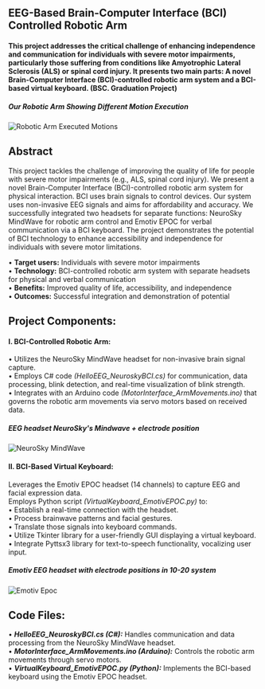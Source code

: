 ## EEG-Based Brain-Computer Interface (BCI) Controlled Robotic Arm

#### This project addresses the critical challenge of enhancing independence and communication for individuals with severe motor impairments, particularly those suffering from conditions like Amyotrophic Lateral Sclerosis (ALS) or spinal cord injury. It presents two main parts: A novel Brain-Computer Interface (BCI)-controlled robotic arm system and a BCI-based virtual keyboard. (BSC. Graduation Project)

##### Our Robotic Arm Showing Different Motion Execution
![Robotic Arm Executed Motions](https://imgur.com/enYOTtZ.png)
## Abstract

This project tackles the challenge of improving the quality of life for people with severe motor impairments (e.g., ALS, spinal cord injury). We present a novel Brain-Computer Interface (BCI)-controlled robotic arm system for physical interaction.  BCI uses brain signals to control devices.  Our system uses non-invasive EEG signals and aims for affordability and accuracy.  We successfully integrated two headsets for separate functions: NeuroSky MindWave for robotic arm control and Emotiv EPOC for verbal communication via a BCI keyboard. The project demonstrates the potential of BCI technology to enhance accessibility and independence for individuals with severe motor limitations.

• **Target users:** Individuals with severe motor impairments  
• **Technology:** BCI-controlled robotic arm system with separate headsets for physical and verbal communication   
• **Benefits:** Improved quality of life, accessibility, and independence       
• **Outcomes:** Successful integration and demonstration of potential

## Project Components:

#### I. BCI-Controlled Robotic Arm:
   •  Utilizes the NeuroSky MindWave headset for non-invasive brain signal capture.  
   •  Employs C# code *(HelloEEG_NeuroskyBCI.cs)* for communication, data processing, blink detection, and real-time visualization of blink strength.  
   •  Integrates with an Arduino code *(MotorInterface_ArmMovements.ino)* that governs the robotic arm movements via servo motors based on received data.  

##### EEG headset NeuroSky's Mindwave + electrode position
![NeuroSky MindWave](https://i.imgur.com/bLIdDUI.png)

#### II. BCI-Based Virtual Keyboard:
   Leverages the Emotiv EPOC headset (14 channels) to capture EEG and facial expression data.   
   Employs Python script *(VirtualKeyboard_EmotivEPOC.py)* to:   
   • Establish a real-time connection with the headset.   
   • Process brainwave patterns and facial gestures.   
   • Translate those signals into keyboard commands.   
   • Utilize Tkinter library for a user-friendly GUI displaying a virtual keyboard.   
   • Integrate Pyttsx3 library for text-to-speech functionality, vocalizing user input.  

##### Emotiv EEG headset with electrode positions in 10-20 system
![Emotiv Epoc](https://i.imgur.com/b7svuzI.png)


## Code Files:

• ***HelloEEG_NeuroskyBCI.cs (C#):*** Handles communication and data processing from the NeuroSky MindWave headset.   
• ***MotorInterface_ArmMovements.ino (Arduino):*** Controls the robotic arm movements through servo motors.   
• ***VirtualKeyboard_EmotivEPOC.py (Python):*** Implements the BCI-based keyboard using the Emotiv EPOC headset.    

